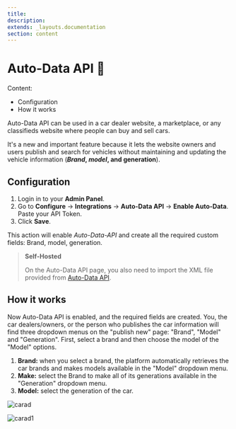 ```yaml
---
title:
description:
extends: _layouts.documentation
section: content
---
```


# Auto-Data API 🚗
Content:
-   Configuration
-   How it works

Auto-Data API can be used in a car dealer website, a marketplace, or any classifieds website where people can buy and sell cars.

It's a new and important feature because it lets the website owners and users publish and search for vehicles without maintaining and updating the vehicle information (**_Brand_,  _model_, and generation**).

## Configuration

1.  Login in to your **Admin Panel**.
2.  Go to  **Configure** -> **Integrations** -> **Auto-Data API**  ->  **Enable Auto-Data**. Paste your API Token.
3.  Click  **Save**.

This action will enable  _Auto-Data-API_ and create all the required custom fields: Brand, model, generation.

> **Self-Hosted**
>
> On the Auto-Data API page, you also need to import the XML file provided from [Auto-Data API](https://api.auto-data.net).

## How it works

Now Auto-Data API is enabled, and the required fields are created. You, the car dealers/owners, or the person who publishes the car information will find three dropdown menus on the "publish new" page: "Brand", "Model" and "Generation". First, select a brand and then choose the model of the "Model" options.

1.  **Brand:** when you select a brand, the platform automatically retrieves the car brands and makes models available in the "Model" dropdown menu.
2.  **Make:** select the Brand to make all of its generations available in the "Generation" dropdown menu.
3.  **Model:** select the generation of the car.

![carad](/assets/images/auto-data-1.png)

![carad1](/assets/images/auto-data-2.png)
